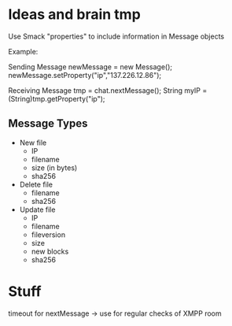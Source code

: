 Ideas and brain tmp
===================

Use Smack "properties" to include information in Message objects

Example:

Sending
Message newMessage = new Message();
newMessage.setProperty("ip","137.226.12.86");

Receiving
Message tmp = chat.nextMessage();
String myIP = (String)tmp.getProperty("ip");

Message Types
---------------

* New file
	* IP
	* filename
	* size (in bytes)
	* sha256
* Delete file
	* filename
	* sha256
* Update file
	* IP
	* filename
	* fileversion
	* size
	* new blocks
	* sha256

Stuff
=====

timeout for nextMessage -> use for regular checks of XMPP room